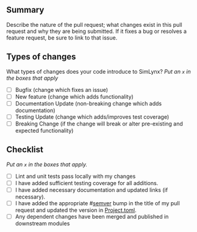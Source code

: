 ## Summary
Describe the nature of the pull request; what changes exist in this pull request and why they are being submitted.
If it fixes a bug or resolves a feature request, be sure to link to that issue.

## Types of changes

What types of changes does your code introduce to SimLynx?
_Put an `x` in the boxes that apply_

- [ ] Bugfix (change which fixes an issue)
- [ ] New feature (change which adds functionality)
- [ ] Documentation Update (non-breaking change which adds documentation)
- [ ] Testing Update (change which adds/improves test coverage)
- [ ] Breaking Change (if the change will break or alter pre-existing and expected functionality)

## Checklist

_Put an `x` in the boxes that apply._

- [ ] Lint and unit tests pass locally with my changes
- [ ] I have added sufficient testing coverage for all additions.
- [ ] I have added necessary documentation and updated links (if necessary).
- [ ] I have added the appropriate #[semver](https://semver.org) bump in the title of my pull request and updated the version in [Project.toml](./Project.toml).
- [ ] Any dependent changes have been merged and published in downstream modules

